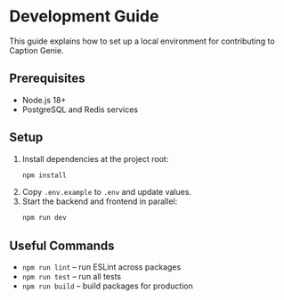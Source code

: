 # Development Guide

This guide explains how to set up a local environment for contributing to Caption Genie.

## Prerequisites

- Node.js 18+
- PostgreSQL and Redis services

## Setup

1. Install dependencies at the project root:
   ```bash
   npm install
   ```
2. Copy `.env.example` to `.env` and update values.
3. Start the backend and frontend in parallel:
   ```bash
   npm run dev
   ```

## Useful Commands

- `npm run lint` – run ESLint across packages
- `npm run test` – run all tests
- `npm run build` – build packages for production

